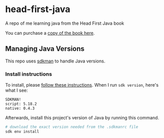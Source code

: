 # head-first-java
A repo of me learning java from the Head First Java book

You can purchase a [copy of the book here](https://www.oreilly.com/library/view/head-first-java/9781492091646/).

## Managing Java Versions

This repo uses [sdkman](https://sdkman.io/usage) to handle Java versions.

### Install instructions

To install, please [follow these instructions](https://sdkman.io/install). When I run `sdk version`, here's what I see:

```text
SDKMAN!
script: 5.18.2
native: 0.4.3
```


Afterwards, install this project's version of Java by running this command.

```bash
# download the exact version needed from the .sdkmanrc file
sdk env install
```

